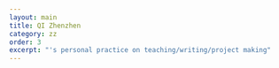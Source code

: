 ```yaml
---
layout: main
title: QI Zhenzhen
category: zz
order: 3
excerpt: "'s personal practice on teaching/writing/project making"
---
```

